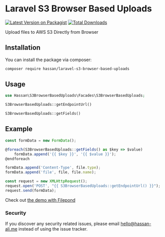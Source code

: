# Laravel S3 Browser Based Uploads

[![Latest Version on Packagist](https://img.shields.io/packagist/v/hassan/laravel-s3-browser-based-uploads.svg?style=flat-square)](https://packagist.org/packages/hassan/laravel-s3-browser-based-uploads)
[![Total Downloads](https://img.shields.io/packagist/dt/hassan/laravel-s3-browser-based-uploads.svg?style=flat-square)](https://packagist.org/packages/hassan/laravel-s3-browser-based-uploads)

Upload files to AWS S3 Directly from Browser

## Installation

You can install the package via composer:

```bash
composer require hassan/laravel-s3-browser-based-uploads
```

## Usage

``` php
use Hassan\S3BrowserBasedUploads\Facades\S3BrowserBasedUploads;

S3BrowserBasedUploads::getEndpointUrl()

S3BrowserBasedUploads::getFields()
```

## Example

``` javascript
const formData = new FormData();

@foreach(S3BrowserBasedUploads::getFields() as $key => $value)
    formData.append('{{ $key }}', '{{ $value }}');
@endforeach

formData.append('Content-Type', file.type);
formData.append('file', file, file.name);

const request = new XMLHttpRequest();
request.open('POST', "{{ S3BrowserBasedUploads::getEndpointUrl() }}");
request.send(formData);
```
Check out [the demo with Filepond](demo.blade.php)

### Security

If you discover any security related issues, please email hello@hassan-ali.me instead of using the issue tracker.